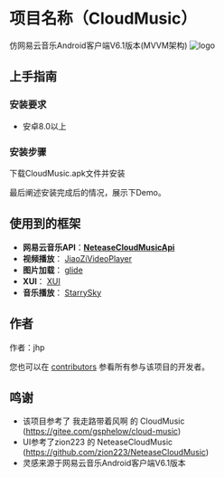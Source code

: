 # 项目名称（CloudMusic）

仿网易云音乐Android客户端V6.1版本(MVVM架构)
![logo](https://inews.gtimg.com/newsapp_bt/0/14252532161/1000)

## 上手指南

### 安装要求

* 安卓8.0以上

### 安装步骤

下载CloudMusic.apk文件并安装

最后阐述安装完成后的情况，展示下Demo。



## 使用到的框架
- **网易云音乐API**：[**NeteaseCloudMusicApi**](https://github.com/Binaryify/NeteaseCloudMusicApi)
- **视频播放**： [JiaoZiVideoPlayer](https://github.com/Jzvd/JiaoZiVideoPlayer)
- **图片加载**： [glide](https://github.com/bumptech/glide)
- **XUI**： [XUI](https://github.com/xuexiangjys/XUI)
- **音乐播放**： [StarrySky](https://github.com/EspoirX/StarrySky)



## 作者

作者：jhp

您也可以在 [contributors](https://github.com/liuxing2001/CloudMusic/contributors) 参看所有参与该项目的开发者。

## 鸣谢

* 该项目参考了 我走路带着风啊 的 CloudMusic (https://gitee.com/gsphelow/cloud-music)
* UI参考了zion223 的 NeteaseCloudMusic (https://github.com/zion223/NeteaseCloudMusic)
* 灵感来源于网易云音乐Android客户端V6.1版本


